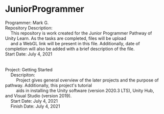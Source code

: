 # JuniorProgrammer

Programmer: Mark G. <br />
Repository Description: <br />
&emsp; This repository is work created for the Junior Programmer Pathway of Unity Learn. As the tasks are completed, files will be upload <br /> 
&emsp; and a WebGL link will be present in this file. Additionally, date of completion will also be added with a brief description of the file. <br />
Start Date: July 4, 2021 <br />
<br />
<br />
Project: Getting Started <br />
&emsp; Descripiton: <br />
&emsp; &emsp; Project gives general overview of the later projects and the purpose of pathway. Additionally, this project's tutorial <br />
&emsp; &emsp; aids in installing the Unity software (version 2020.3 LTS), Unity Hub, and Visual Studio (version 2019). <br />
&emsp; Start Date: July 4, 2021 <br />
&emsp; Finish Date: July 4, 2021 <br />
